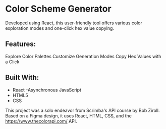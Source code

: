 # Color Scheme Generator

Developed using React, this user-friendly tool offers various color exploration modes and one-click hex value copying.

## Features:

Explore Color Palettes
Customize Generation Modes
Copy Hex Values with a Click

## Built With:
- React 
-Asynchronous JavaScript
- HTML5
- CSS

This project was a solo endeavor from Scrimba's API course by Bob Ziroll. Based on a Figma design, it uses React, HTML, CSS, and the https://www.thecolorapi.com/ API.
